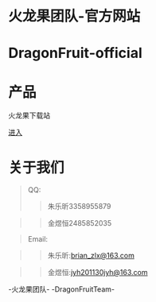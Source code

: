 # 火龙果团队-官方网站
# DragonFruit-official
# 产品
火龙果下载站 

[进入](https://ah26912929.icoc.ws/col.jsp?id=101)

# 关于我们 
>QQ: 
>>朱乐昕3358955879 

>>金煜恒2485852035 

>Email: 

>>朱乐昕:brian_zlx@163.com 

>>金煜恒:jyh201130jyh@163.com 


   -火龙果团队-
-DragonFruitTeam- 

